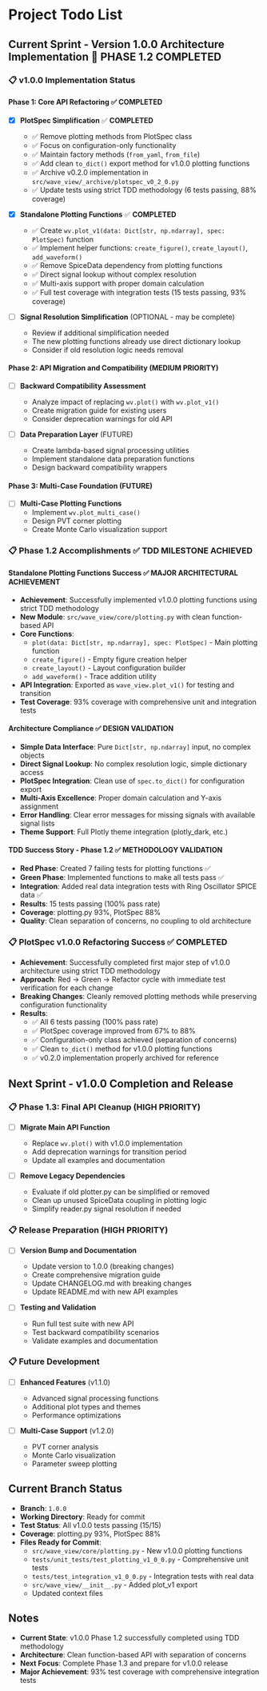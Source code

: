 # Project Todo List

## Current Sprint - Version 1.0.0 Architecture Implementation 🚀 **PHASE 1.2 COMPLETED**

### 📋 **v1.0.0 Implementation Status**

#### **Phase 1: Core API Refactoring** ✅ **COMPLETED**
- [X] **PlotSpec Simplification** ✅ **COMPLETED**
  - ✅ Remove plotting methods from PlotSpec class
  - ✅ Focus on configuration-only functionality  
  - ✅ Maintain factory methods (`from_yaml`, `from_file`)
  - ✅ Add clean `to_dict()` export method for v1.0.0 plotting functions
  - ✅ Archive v0.2.0 implementation in `src/wave_view/_archive/plotspec_v0_2_0.py`
  - ✅ Update tests using strict TDD methodology (6 tests passing, 88% coverage)
  
- [X] **Standalone Plotting Functions** ✅ **COMPLETED**
  - ✅ Create `wv.plot_v1(data: Dict[str, np.ndarray], spec: PlotSpec)` function
  - ✅ Implement helper functions: `create_figure()`, `create_layout()`, `add_waveform()`
  - ✅ Remove SpiceData dependency from plotting functions
  - ✅ Direct signal lookup without complex resolution
  - ✅ Multi-axis support with proper domain calculation
  - ✅ Full test coverage with integration tests (15 tests passing, 93% coverage)
  
- [ ] **Signal Resolution Simplification** (OPTIONAL - may be complete)
  - Review if additional simplification needed
  - The new plotting functions already use direct dictionary lookup
  - Consider if old resolution logic needs removal

#### **Phase 2: API Migration and Compatibility** (MEDIUM PRIORITY)
- [ ] **Backward Compatibility Assessment**
  - Analyze impact of replacing `wv.plot()` with `wv.plot_v1()`
  - Create migration guide for existing users
  - Consider deprecation warnings for old API

- [ ] **Data Preparation Layer** (FUTURE)
  - Create lambda-based signal processing utilities
  - Implement standalone data preparation functions
  - Design backward compatibility wrappers

#### **Phase 3: Multi-Case Foundation** (FUTURE)
- [ ] **Multi-Case Plotting Functions**
  - Implement `wv.plot_multi_case()`
  - Design PVT corner plotting
  - Create Monte Carlo visualization support

### 📋 **Phase 1.2 Accomplishments** ✅ **TDD MILESTONE ACHIEVED**

#### **Standalone Plotting Functions Success** ✅ **MAJOR ARCHITECTURAL ACHIEVEMENT**
- **Achievement**: Successfully implemented v1.0.0 plotting functions using strict TDD methodology
- **New Module**: `src/wave_view/core/plotting.py` with clean function-based API
- **Core Functions**: 
  - `plot(data: Dict[str, np.ndarray], spec: PlotSpec)` - Main plotting function
  - `create_figure()` - Empty figure creation helper
  - `create_layout()` - Layout configuration builder
  - `add_waveform()` - Trace addition utility
- **API Integration**: Exported as `wave_view.plot_v1()` for testing and transition
- **Test Coverage**: 93% coverage with comprehensive unit and integration tests

#### **Architecture Compliance** ✅ **DESIGN VALIDATION**
- **Simple Data Interface**: Pure `Dict[str, np.ndarray]` input, no complex objects
- **Direct Signal Lookup**: No complex resolution logic, simple dictionary access
- **PlotSpec Integration**: Clean use of `spec.to_dict()` for configuration export
- **Multi-Axis Excellence**: Proper domain calculation and Y-axis assignment
- **Error Handling**: Clear error messages for missing signals with available signal lists
- **Theme Support**: Full Plotly theme integration (plotly_dark, etc.)

#### **TDD Success Story - Phase 1.2** ✅ **METHODOLOGY VALIDATION**
- **Red Phase**: Created 7 failing tests for plotting functions ✅
- **Green Phase**: Implemented functions to make all tests pass ✅
- **Integration**: Added real data integration tests with Ring Oscillator SPICE data ✅
- **Results**: 15 tests passing (100% pass rate)
- **Coverage**: plotting.py 93%, PlotSpec 88%
- **Quality**: Clean separation of concerns, no coupling to old architecture

### 📋 **PlotSpec v1.0.0 Refactoring Success** ✅ **COMPLETED**
- **Achievement**: Successfully completed first major step of v1.0.0 architecture using strict TDD methodology
- **Approach**: Red → Green → Refactor cycle with immediate test verification for each change
- **Breaking Changes**: Cleanly removed plotting methods while preserving configuration functionality
- **Results**: 
  - ✅ All 6 tests passing (100% pass rate)
  - ✅ PlotSpec coverage improved from 67% to 88%
  - ✅ Configuration-only class achieved (separation of concerns)
  - ✅ Clean `to_dict()` method for v1.0.0 plotting functions
  - ✅ v0.2.0 implementation properly archived for reference

## Next Sprint - v1.0.0 Completion and Release

### 📋 **Phase 1.3: Final API Cleanup** (HIGH PRIORITY)
- [ ] **Migrate Main API Function**
  - Replace `wv.plot()` with v1.0.0 implementation
  - Add deprecation warnings for transition period
  - Update all examples and documentation

- [ ] **Remove Legacy Dependencies**
  - Evaluate if old plotter.py can be simplified or removed
  - Clean up unused SpiceData coupling in plotting logic
  - Simplify reader.py signal resolution if needed

### 📋 **Release Preparation** (HIGH PRIORITY)
- [ ] **Version Bump and Documentation**
  - Update version to 1.0.0 (breaking changes)
  - Create comprehensive migration guide
  - Update CHANGELOG.md with breaking changes
  - Update README.md with new API examples

- [ ] **Testing and Validation**
  - Run full test suite with new API
  - Test backward compatibility scenarios
  - Validate examples and documentation

### 📋 **Future Development**
- [ ] **Enhanced Features** (v1.1.0)
  - Advanced signal processing functions
  - Additional plot types and themes
  - Performance optimizations

- [ ] **Multi-Case Support** (v1.2.0)
  - PVT corner analysis
  - Monte Carlo visualization
  - Parameter sweep plotting

## Current Branch Status
- **Branch**: `1.0.0`
- **Working Directory**: Ready for commit
- **Test Status**: All v1.0.0 tests passing (15/15)
- **Coverage**: plotting.py 93%, PlotSpec 88%
- **Files Ready for Commit**:
  - `src/wave_view/core/plotting.py` - New v1.0.0 plotting functions
  - `tests/unit_tests/test_plotting_v1_0_0.py` - Comprehensive unit tests
  - `tests/test_integration_v1_0_0.py` - Integration tests with real data
  - `src/wave_view/__init__.py` - Added plot_v1 export
  - Updated context files

## Notes
- **Current State**: v1.0.0 Phase 1.2 successfully completed using TDD methodology
- **Architecture**: Clean function-based API with separation of concerns
- **Next Focus**: Complete Phase 1.3 and prepare for v1.0.0 release
- **Major Achievement**: 93% test coverage with comprehensive integration tests 